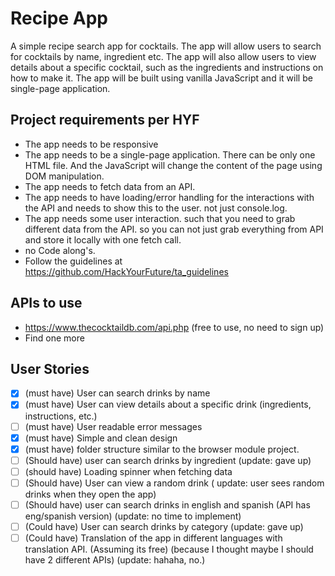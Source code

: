 
# Recipe App

A simple recipe search app for cocktails. The app will allow users to search for cocktails by name, ingredient etc. The app will also allow users to view details about a specific cocktail, such as the ingredients and instructions on how to make it. The app will be built using vanilla JavaScript and it will be single-page application.

## Project requirements per HYF

- The app needs to be responsive
- The app needs to be a single-page application. There can be only one HTML file. And the JavaScript will change the content of the page using DOM manipulation.
- The app needs to fetch data from an API.
- The app needs to have loading/error handling for the interactions with the API and needs to show this to the user. not just console.log.
- The app needs some user interaction. such that you need to grab different data from the API. so you can not just grab everything from API and store it locally with one fetch call.
- no Code along's.
- Follow the  guidelines at <https://github.com/HackYourFuture/ta_guidelines>

## APIs to use

- <https://www.thecocktaildb.com/api.php> (free to use, no need to sign up)
- Find one more

## User Stories

- [x] (must have) User can search drinks by name
- [x] (must have) User can view details about a specific drink (ingredients, instructions, etc.)
- [ ] (must have) User readable error messages
- [x] (must have) Simple and clean design
- [x] (must have) folder structure similar to the browser module project.
- [ ] (Should have) user can search drinks by ingredient
 (update: gave up)
- [ ] (should have) Loading spinner when fetching data
- [ ] (Should have) User can view a random drink
( update: user sees  random drinks when they open the app)
- [ ] (Should have) user can search drinks in english and spanish (API has eng/spanish version)
(update: no time to implement)
- [ ] (Could have) User can search drinks by category
 (update: gave up)
- [ ] (Could have) Translation of the app in different languages with translation API. (Assuming its free) (because I thought maybe I should have 2 different APIs)
 (update: hahaha, no.)
